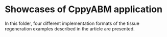 
  

# Showcases of CppyABM application
In this folder, four different implementation formats of the tissue regeneration examples described in the article are presented. 
